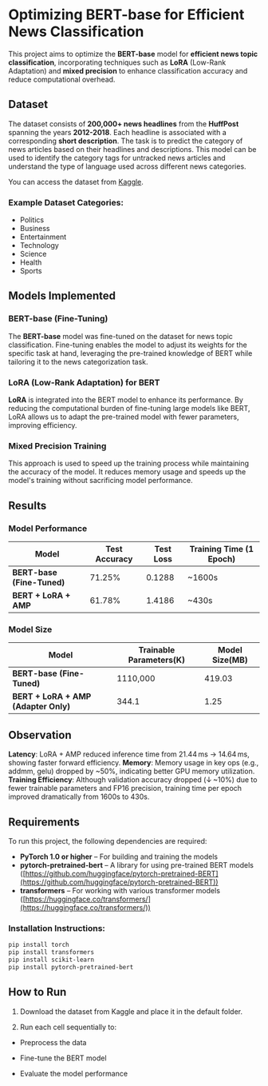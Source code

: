 
# Optimizing BERT-base for Efficient News Classification

This project aims to optimize the **BERT-base** model for **efficient news topic classification**, incorporating techniques such as **LoRA** (Low-Rank Adaptation) and **mixed precision** to enhance classification accuracy and reduce computational overhead.

## Dataset

The dataset consists of **200,000+ news headlines** from the **HuffPost** spanning the years **2012-2018**. Each headline is associated with a corresponding **short description**. The task is to predict the category of news articles based on their headlines and descriptions. This model can be used to identify the category tags for untracked news articles and understand the type of language used across different news categories.

You can access the dataset from [Kaggle](https://www.kaggle.com/datasets/rmisra/news-category-dataset).

### Example Dataset Categories:

* Politics
* Business
* Entertainment
* Technology
* Science
* Health
* Sports

## Models Implemented

### BERT-base (Fine-Tuning)

The **BERT-base** model was fine-tuned on the dataset for news topic classification. Fine-tuning enables the model to adjust its weights for the specific task at hand, leveraging the pre-trained knowledge of BERT while tailoring it to the news categorization task.

### LoRA (Low-Rank Adaptation) for BERT

**LoRA** is integrated into the BERT model to enhance its performance. By reducing the computational burden of fine-tuning large models like BERT, LoRA allows us to adapt the pre-trained model with fewer parameters, improving efficiency.

### Mixed Precision Training

This approach is used to speed up the training process while maintaining the accuracy of the model. It reduces memory usage and speeds up the model's training without sacrificing model performance.

## Results

### Model Performance 
| Model                    | Test Accuracy | Test Loss   | Training Time (1 Epoch) |
|--------------------------|---------------|-------------|-------------------------|
| **BERT-base (Fine-Tuned)**| 71.25%        | 0.1288      | ~1600s                  |
| **BERT + LoRA + AMP**     | 61.78%        | 1.4186      | ~430s                   |

### Model Size
| Model                    | Trainable Parameters(K) | Model Size(MB)   | 
|--------------------------|---------------|-------------|
| **BERT-base (Fine-Tuned)**| 1110,000       | 419.03      | 
| **BERT + LoRA + AMP (Adapter Only)**     | 344.1       | 1.25      |

## Observation
**Latency**: LoRA + AMP reduced inference time from 21.44 ms → 14.64 ms, showing faster forward efficiency.
**Memory**: Memory usage in key ops (e.g., addmm, gelu) dropped by ~50%, indicating better GPU memory utilization.
**Training Efficiency**: Although validation accuracy dropped (↓ ~10%) due to fewer trainable parameters and FP16 precision, training time per epoch improved dramatically from 1600s to 430s.


## Requirements

To run this project, the following dependencies are required:

* **PyTorch 1.0 or higher** – For building and training the models
* **pytorch-pretrained-bert** – A library for using pre-trained BERT models ([https://github.com/huggingface/pytorch-pretrained-BERT](https://github.com/huggingface/pytorch-pretrained-BERT))
* **transformers** – For working with various transformer models ([https://huggingface.co/transformers/](https://huggingface.co/transformers/))


### Installation Instructions:

```bash
pip install torch
pip install transformers
pip install scikit-learn
pip install pytorch-pretrained-bert
```

## How to Run

1. Download the dataset from Kaggle and place it in the default folder.

2. Run each cell sequentially to:

* Preprocess the data

* Fine-tune the BERT model

* Evaluate the model performance
  

